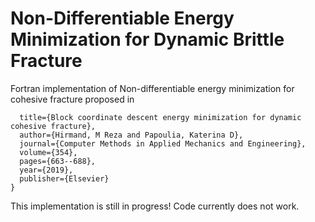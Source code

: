 # Non-Differentiable Energy Minimization for Dynamic Brittle Fracture
Fortran implementation of Non-differentiable energy minimization  for cohesive fracture proposed in

```@article{hirmand2019block,
  title={Block coordinate descent energy minimization for dynamic cohesive fracture},
  author={Hirmand, M Reza and Papoulia, Katerina D},
  journal={Computer Methods in Applied Mechanics and Engineering},
  volume={354},
  pages={663--688},
  year={2019},
  publisher={Elsevier}
}
```
This implementation is still in progress! Code currently does not work.

